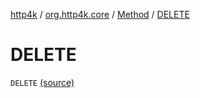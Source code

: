[http4k](../../index.md) / [org.http4k.core](../index.md) / [Method](index.md) / [DELETE](./-d-e-l-e-t-e.md)

# DELETE

`DELETE` [(source)](https://github.com/http4k/http4k/blob/master/http4k-core/src/main/kotlin/org/http4k/core/http.kt#L154)